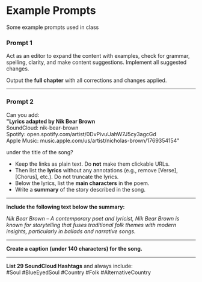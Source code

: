 # Example Prompts

Some example prompts used in class

### **Prompt 1**

Act as an editor to expand the content with examples, check for grammar, spelling, clarity, and make content suggestions. Implement all suggested changes.


Output the **full chapter** with all corrections and changes applied.

---

### **Prompt 2**

Can you add:  
**"Lyrics adapted by Nik Bear Brown**  
SoundCloud: nik-bear-brown  
Spotify: open.spotify.com/artist/0DvPivuUahW7J5cy3agcGd  
Apple Music: music.apple.com/us/artist/nicholas-brown/1769354154"  

under the title of the song?  

- Keep the links as plain text. Do **not** make them clickable URLs.  
- Then list the **lyrics** without any annotations (e.g., remove [Verse], [Chorus], etc.). Do not truncate the lyrics.  
- Below the lyrics, list the **main characters** in the poem.  
- Write a **summary** of the story described in the song.  

---

**Include the following text below the summary:**  

*Nik Bear Brown – A contemporary poet and lyricist, Nik Bear Brown is known for storytelling that fuses traditional folk themes with modern insights, particularly in ballads and narrative songs.*

---

**Create a caption (under 140 characters) for the song.**  

---

**List 29 SoundCloud Hashtags** and always include:  
#Soul #BlueEyedSoul #Country #Folk #AlternativeCountry  

